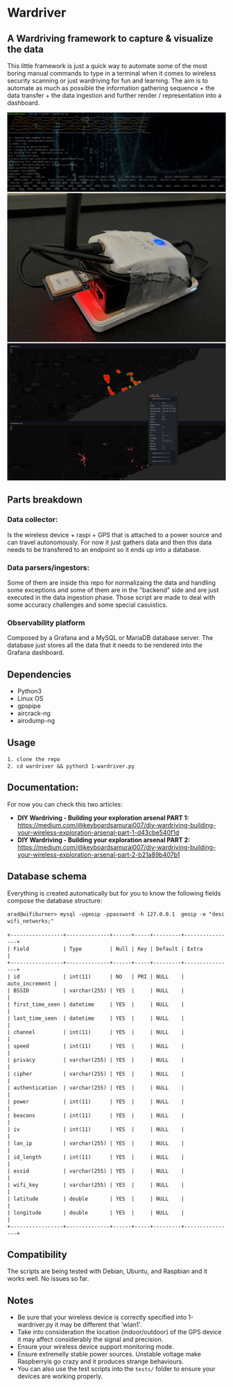 # Wardriver 

## A Wardriving framework to capture & visualize the data

This little framework is just a quick way to automate some of the most boring manual commands to type in a terminal when it comes to wireless security scanning or just wardriving for fun and learning. The aim is to automate as much as possible the information gathering sequence + the data transfer + the data ingestion and further render / representation into a dashboard. 


![Wardriver2](doc/img/wardriver.png)
![Wardriver2](doc/img/raspi.webp)
![Wardriver2](doc/img/observability.png)


## Parts breakdown

### Data collector: 
Is the wireless device + raspi + GPS that is attached to a power source and can travel autonomously. For now it just gathers data and then this data needs to be transfered to an endpoint so it ends up into a database. 

### Data parsers/ingestors: 
Some of them are inside this repo for normalizaing the data and handling some exceptions and some of them are in the "backend" side and are just executed in the data ingestion phase. Those script are made to deal with some accuracy challenges and some special casuistics. 

### Observability platform
Composed by a Grafana and a MySQL or MariaDB database server. The database just stores all the data that it needs to be rendered into the Grafana dashboard. 


## Dependencies

- Python3
- Linux OS
- gpspipe
- aircrack-ng
- airodump-ng

## Usage

    1. clone the repo
    2. cd wardriver && python3 1-wardriver.py

## Documentation: 

For now you can check this two articles: 

- **DIY Wardriving - Building your exploration arsenal PART 1:** https://medium.com/@keyboardsamurai007/diy-wardriving-building-your-wireless-exploration-arsenal-part-1-d43cbe540f1d
- **DIY Wardriving - Building your exploration arsenal PART 2:** https://medium.com/@keyboardsamurai007/diy-wardriving-building-your-wireless-exploration-arsenal-part-2-b21a89b407b1

## Database schema
Everything is created automatically but for you to know the following fields compose the database structure:


```
arad@wifiburner> mysql -ugeoip -ppassword -h 127.0.0.1  geoip -e "desc wifi_networks;" 

+-----------------+--------------+------+-----+---------+----------------+
| Field           | Type         | Null | Key | Default | Extra          |
+-----------------+--------------+------+-----+---------+----------------+
| id              | int(11)      | NO   | PRI | NULL    | auto_increment |
| BSSID           | varchar(255) | YES  |     | NULL    |                |
| first_time_seen | datetime     | YES  |     | NULL    |                |
| last_time_seen  | datetime     | YES  |     | NULL    |                |
| channel         | int(11)      | YES  |     | NULL    |                |
| speed           | int(11)      | YES  |     | NULL    |                |
| privacy         | varchar(255) | YES  |     | NULL    |                |
| cipher          | varchar(255) | YES  |     | NULL    |                |
| authentication  | varchar(255) | YES  |     | NULL    |                |
| power           | int(11)      | YES  |     | NULL    |                |
| beacons         | int(11)      | YES  |     | NULL    |                |
| iv              | int(11)      | YES  |     | NULL    |                |
| lan_ip          | varchar(255) | YES  |     | NULL    |                |
| id_length       | int(11)      | YES  |     | NULL    |                |
| essid           | varchar(255) | YES  |     | NULL    |                |
| wifi_key        | varchar(255) | YES  |     | NULL    |                |
| latitude        | double       | YES  |     | NULL    |                |
| longitude       | double       | YES  |     | NULL    |                |
+-----------------+--------------+------+-----+---------+----------------+

```

## Compatibility

The scripts are being tested with Debian, Ubuntu, and Raspbian and it works well. No issues so far. 

## Notes

- Be sure that your wireless device is correctly specified into 1-wardriver.py it may be different that 'wlan1'.
- Take into consideration the location (indoor/outdoor) of the GPS device it may affect considerably the signal and precision. 
- Ensure your wireless device support monitoring mode.
- Ensure extremelly stable power sources. Unstable voltage make Raspberryis go crazy and it produces strange behaviours.
- You can also use the test scripts into the `tests/` folder to ensure your devices are working properly. 